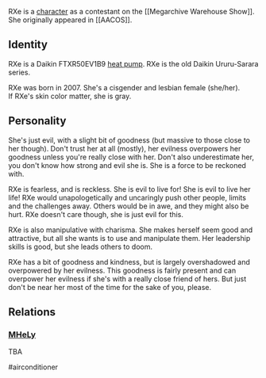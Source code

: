 RXe is a [character](Characters) as a contestant on the [[Megarchive Warehouse Show]]. She originally appeared in [[AACOS]].

## Identity

RXe is a Daikin FTXR50EV1B9 [heat pump](Air%20Conditioners.md). RXe is the old Daikin Ururu-Sarara series.

RXe was born in 2007. She's a cisgender and lesbian female (she/her).  
If RXe's skin color matter, she is gray.

## Personality

She's just evil, with a slight bit of goodness (but massive to those close to her though). Don't trust her at all (mostly), her evilness overpowers her goodness unless you're really close with her.  Don't also underestimate her, you don't know how strong and evil she is. She is a force to be reckoned with.

RXe is fearless, and is reckless. She is evil to live for! She is evil to live her life! RXe would unapologetically and uncaringly push other people, limits and the challenges away. Others would be in awe, and they might also be hurt. RXe doesn't care though, she is just evil for this.

RXe is also manipulative with charisma. She makes herself seem good and attractive, but all she wants is to use and manipulate them. Her leadership skills is good, but she leads others to doom.

RXe has a bit of goodness and kindness, but is largely overshadowed and overpowered by her evilness. This goodness is fairly present and can overpower her evilness if she's with a really close friend of hers. But just don't be near her most of the time for the sake of you, please.

## Relations

### [MHeLy](MHeLy.md)

TBA

#airconditioner 